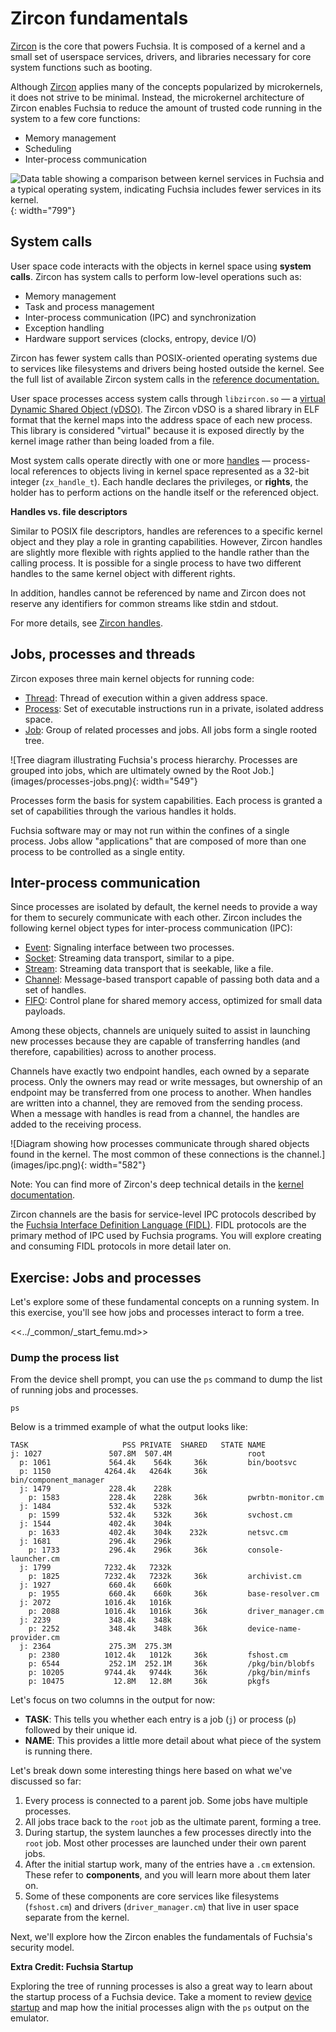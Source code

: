 # Zircon fundamentals

[Zircon][glossary.zircon] is the core that powers Fuchsia.
It is composed of a kernel and a small set of userspace services, drivers,
and libraries necessary for core system functions such as booting.

Although [Zircon][glossary.zircon] applies many of the concepts popularized by
microkernels, it does not strive to be minimal. Instead, the microkernel
architecture of Zircon enables Fuchsia to reduce the amount of trusted code
running in the system to a few core functions:

* Memory management
* Scheduling
* Inter-process communication

![Data table showing a comparison between kernel services in Fuchsia and a
typical operating system, indicating Fuchsia includes fewer services in its
kernel.](images/kernel-services.png){: width="799"}

## System calls

User space code interacts with the objects in kernel space using
**system calls**. Zircon has system calls to perform low-level operations such
as:

*   Memory management
*   Task and process management
*   Inter-process communication (IPC) and synchronization
*   Exception handling
*   Hardware support services (clocks, entropy, device I/O)

<aside class="key-point">
  <p>Zircon has fewer system calls than POSIX-oriented operating systems due to
  services like filesystems and drivers being hosted outside the kernel. See the
  full list of available Zircon system calls in the
  <a href="/docs/reference/syscalls.md"> reference documentation.</a></p>
</aside>

User space processes access system calls through `libzircon.so` — a
[virtual Dynamic Shared Object (vDSO)][glossary.virtual-dynamic-shared-object].
The Zircon vDSO is a shared library in ELF format that the kernel maps into the
address space of each new process. This library is considered "virtual" because
it is exposed directly by the kernel image rather than being loaded from a file.

Most system calls operate directly with one or more [handles][glossary.handle]
— process-local references to objects living in kernel space represented as a
32-bit integer (`zx_handle_t`). Each handle declares the privileges, or
**rights**, the holder has to perform actions on the handle itself or the
referenced object.

<aside class="key-point">
 <b>Handles vs. file descriptors</b>
 <p>Similar to POSIX file descriptors, handles are references to a specific
 kernel object and they play a role in granting capabilities. However, Zircon
 handles are slightly more flexible with rights applied to the handle rather
 than the calling process. It is possible for a single process to have two
 different handles to the same kernel object with different rights.</p>

 <p>In addition, handles cannot be referenced by name and Zircon does not
 reserve any identifiers for common streams like stdin and stdout.</p>

 <p>For more details, see <a href="/docs/concepts/kernel/handles.md">
 Zircon handles</a>.</p>
</aside>

## Jobs, processes and threads

Zircon exposes three main kernel objects for running code:

* [Thread](/docs/reference/kernel_objects/thread.md):
  Thread of execution within a given address space.
* [Process](/docs/reference/kernel_objects/process.md):
  Set of executable instructions run in a private, isolated address space.
* [Job](/docs/reference/kernel_objects/job.md):
  Group of related processes and jobs. All jobs form a single rooted tree.

![Tree diagram illustrating Fuchsia's process hierarchy. Processes are
grouped into jobs, which are ultimately owned by the Root Job.]
(images/processes-jobs.png){: width="549"}

Processes form the basis for system capabilities. Each process is granted a set
of capabilities through the various handles it holds.

Fuchsia software may or may not run within the confines of a single process.
Jobs allow "applications" that are composed of more than one process to be
controlled as a single entity.

## Inter-process communication

Since processes are isolated by default, the kernel needs to provide a way for
them to securely communicate with each other. Zircon includes the following
kernel object types for inter-process communication (IPC):

* [Event](/docs/reference/kernel_objects/event.md):
  Signaling interface between two processes.
* [Socket](/docs/reference/kernel_objects/socket.md):
  Streaming data transport, similar to a pipe.
* [Stream](/docs/reference/kernel_objects/stream.md):
  Streaming data transport that is seekable, like a file.
* [Channel](/docs/reference/kernel_objects/channel.md):
  Message-based transport capable of passing both data and a set of handles.
* [FIFO](/docs/reference/kernel_objects/fifo.md):
  Control plane for shared memory access, optimized for small data payloads.

Among these objects, channels are uniquely suited to assist in launching new
processes because they are capable of transferring handles (and therefore,
capabilities) across to another process.

Channels have exactly two endpoint handles, each owned by a separate process.
Only the owners may read or write messages, but ownership of an endpoint may
be transferred from one process to another. When handles are written into a
channel, they are removed from the sending process. When a message with handles
is read from a channel, the handles are added to the receiving process.

![Diagram showing how processes communicate through shared objects found in the
kernel. The most common of these connections is the channel.]
(images/ipc.png){: width="582"}

Note: You can find more of Zircon's deep technical details in the
[kernel documentation](/docs/concepts/kernel/README.md).

Zircon channels are the basis for service-level IPC protocols described by
the [Fuchsia Interface Definition Language (FIDL)][glossary.FIDL]. FIDL
protocols are the primary method of IPC used by Fuchsia programs. You will
explore creating and consuming FIDL protocols in more detail later on.

## Exercise: Jobs and processes

Let's explore some of these fundamental concepts on a running system. In
this exercise, you'll see how jobs and processes interact to form a tree.

<<../_common/_start_femu.md>>

### Dump the process list

From the device shell prompt, you can use the `ps` command to dump the list of
running jobs and processes.

```posix-terminal
ps
```

Below is a trimmed example of what the output looks like:

```none {:.devsite-disable-click-to-copy}
TASK                     PSS PRIVATE  SHARED   STATE NAME
j: 1027               507.8M  507.4M                 root
  p: 1061             564.4k    564k     36k         bin/bootsvc
  p: 1150            4264.4k   4264k     36k         bin/component_manager
  j: 1479             228.4k    228k
    p: 1583           228.4k    228k     36k         pwrbtn-monitor.cm
  j: 1484             532.4k    532k
    p: 1599           532.4k    532k     36k         svchost.cm
  j: 1544             402.4k    304k
    p: 1633           402.4k    304k    232k         netsvc.cm
  j: 1681             296.4k    296k
    p: 1733           296.4k    296k     36k         console-launcher.cm
  j: 1799            7232.4k   7232k
    p: 1825          7232.4k   7232k     36k         archivist.cm
  j: 1927             660.4k    660k
    p: 1955           660.4k    660k     36k         base-resolver.cm
  j: 2072            1016.4k   1016k
    p: 2088          1016.4k   1016k     36k         driver_manager.cm
  j: 2239             348.4k    348k
    p: 2252           348.4k    348k     36k         device-name-provider.cm
  j: 2364             275.3M  275.3M
    p: 2380          1012.4k   1012k     36k         fshost.cm
    p: 6544           252.1M  252.1M     36k         /pkg/bin/blobfs
    p: 10205         9744.4k   9744k     36k         /pkg/bin/minfs
    p: 10475           12.8M   12.8M     36k         pkgfs
```


Let's focus on two columns in the output for now:

* **TASK**: This tells you whether each entry is a job (`j`) or process (`p`)
  followed by their unique id.
* **NAME**: This provides a little more detail about what piece of the system
  is running there.

Let's break down some interesting things here based on what we've discussed so
far:

1. Every process is connected to a parent job. Some jobs have multiple
   processes.
1. All jobs trace back to the `root` job as the ultimate parent, forming a tree.
1. During startup, the system launches a few processes directly into the `root` job.
   Most other processes are launched under their own parent jobs.
1. After the initial startup work, many of the entries have a `.cm` extension. These
   refer to **components**, and you will learn more about them later on.
1. Some of these components are core services like filesystems (`fshost.cm`) and
   drivers (`driver_manager.cm`) that live in user space separate from the
   kernel.

Next, we'll explore how the Zircon enables the fundamentals of Fuchsia's
security model.

<aside class="key-point">
  <b>Extra Credit: Fuchsia Startup</b>
  <p>Exploring the tree of running processes is also a great way to learn about
  the startup process of a Fuchsia device. Take a moment to review
  <a href="/docs/concepts/process/everything_between_power_on_and_your_component.md">
  device startup</a> and map how the initial processes align with the
  <code>ps</code> output on the emulator.</p>
</aside>


[glossary.FIDL]: /docs/glossary/README.md#FIDL
[glossary.zircon]: /docs/glossary/README.md#zircon
[glossary.virtual-dynamic-shared-object]: /docs/glossary/README.md#virtual-dynamic-shared-object
[glossary.handle]: /docs/glossary/README.md#handle
